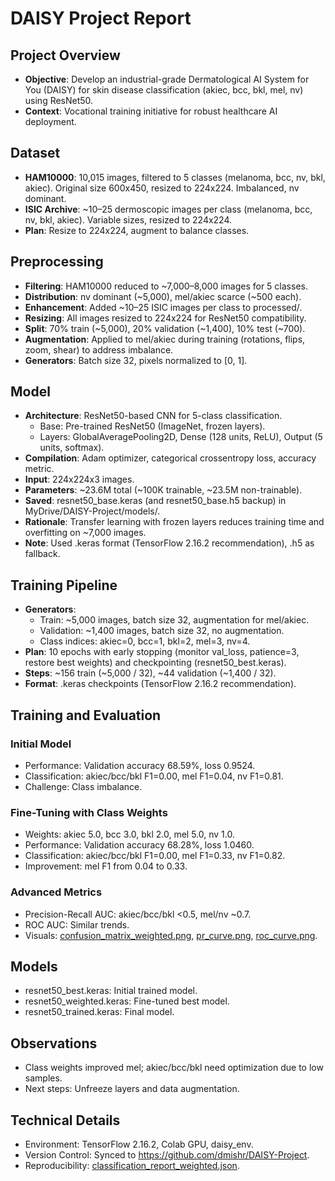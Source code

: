 # DAISY Project Report

## Project Overview
- **Objective**: Develop an industrial-grade Dermatological AI System for You (DAISY) for skin disease classification (akiec, bcc, bkl, mel, nv) using ResNet50.
- **Context**: Vocational training initiative for robust healthcare AI deployment.

## Dataset
- **HAM10000**: 10,015 images, filtered to 5 classes (melanoma, bcc, nv, bkl, akiec). Original size 600x450, resized to 224x224. Imbalanced, nv dominant.
- **ISIC Archive**: ~10–25 dermoscopic images per class (melanoma, bcc, nv, bkl, akiec). Variable sizes, resized to 224x224.
- **Plan**: Resize to 224x224, augment to balance classes.

## Preprocessing
- **Filtering**: HAM10000 reduced to ~7,000–8,000 images for 5 classes.
- **Distribution**: nv dominant (~5,000), mel/akiec scarce (~500 each).
- **Enhancement**: Added ~10–25 ISIC images per class to processed/.
- **Resizing**: All images resized to 224x224 for ResNet50 compatibility.
- **Split**: 70% train (~5,000), 20% validation (~1,400), 10% test (~700).
- **Augmentation**: Applied to mel/akiec during training (rotations, flips, zoom, shear) to address imbalance.
- **Generators**: Batch size 32, pixels normalized to [0, 1].

## Model
- **Architecture**: ResNet50-based CNN for 5-class classification.
  - Base: Pre-trained ResNet50 (ImageNet, frozen layers).
  - Layers: GlobalAveragePooling2D, Dense (128 units, ReLU), Output (5 units, softmax).
- **Compilation**: Adam optimizer, categorical crossentropy loss, accuracy metric.
- **Input**: 224x224x3 images.
- **Parameters**: ~23.6M total (~100K trainable, ~23.5M non-trainable).
- **Saved**: resnet50_base.keras (and resnet50_base.h5 backup) in MyDrive/DAISY-Project/models/.
- **Rationale**: Transfer learning with frozen layers reduces training time and overfitting on ~7,000 images.
- **Note**: Used .keras format (TensorFlow 2.16.2 recommendation), .h5 as fallback.

## Training Pipeline
- **Generators**:
  - Train: ~5,000 images, batch size 32, augmentation for mel/akiec.
  - Validation: ~1,400 images, batch size 32, no augmentation.
  - Class indices: akiec=0, bcc=1, bkl=2, mel=3, nv=4.
- **Plan**: 10 epochs with early stopping (monitor val_loss, patience=3, restore best weights) and checkpointing (resnet50_best.keras).
- **Steps**: ~156 train (~5,000 / 32), ~44 validation (~1,400 / 32).
- **Format**: .keras checkpoints (TensorFlow 2.16.2 recommendation).

## Training and Evaluation
### Initial Model
- Performance: Validation accuracy 68.59%, loss 0.9524.
- Classification: akiec/bcc/bkl F1=0.00, mel F1=0.04, nv F1=0.81.
- Challenge: Class imbalance.

### Fine-Tuning with Class Weights
- Weights: akiec 5.0, bcc 3.0, bkl 2.0, mel 5.0, nv 1.0.
- Performance: Validation accuracy 68.28%, loss 1.0460.
- Classification: akiec/bcc/bkl F1=0.00, mel F1=0.33, nv F1=0.82.
- Improvement: mel F1 from 0.04 to 0.33.

### Advanced Metrics
- Precision-Recall AUC: akiec/bcc/bkl <0.5, mel/nv ~0.7.
- ROC AUC: Similar trends.
- Visuals: [confusion_matrix_weighted.png](docs/confusion_matrix_weighted.png), [pr_curve.png](docs/pr_curve.png), [roc_curve.png](docs/roc_curve.png).

## Models
- resnet50_best.keras: Initial trained model.
- resnet50_weighted.keras: Fine-tuned best model.
- resnet50_trained.keras: Final model.

## Observations
- Class weights improved mel; akiec/bcc/bkl need optimization due to low samples.
- Next steps: Unfreeze layers and data augmentation.

## Technical Details
- Environment: TensorFlow 2.16.2, Colab GPU, daisy_env.
- Version Control: Synced to https://github.com/dmishr/DAISY-Project.
- Reproducibility: [classification_report_weighted.json](docs/classification_report_weighted.json).